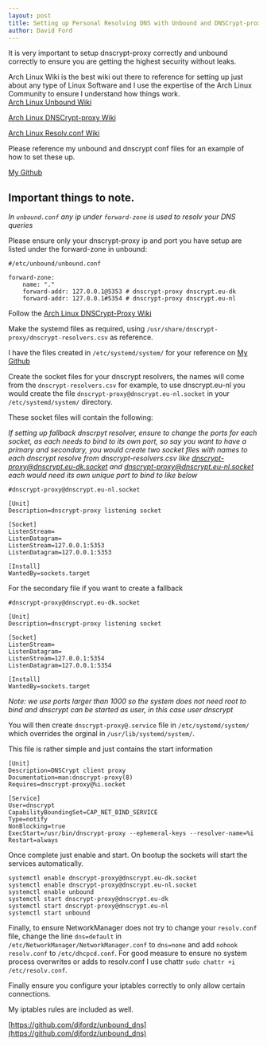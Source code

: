 ```yaml
---
layout: post
title: Setting up Personal Resolving DNS with Unbound and DNSCrypt-proxy
author: David Ford
---
```


It is very important to setup dnscrypt-proxy correctly and unbound correctly to ensure you are getting the highest security without leaks.

Arch Linux Wiki is the best wiki out there to reference for setting up just about any type of Linux Software and I use the expertise of the Arch Linux Community to ensure I understand how things work.
<br />
[Arch Linux Unbound Wiki](https://wiki.archlinux.org/index.php/unbound)

[Arch Linux DNSCrypt-proxy Wiki](https://wiki.archlinux.org/index.php/DNSCrypt)

[Arch Linux Resolv.conf Wiki](https://wiki.archlinux.org/index.php/Resolv.conf)

Please reference my unbound and dnscrypt conf files for an example of how to set these up.

[My Github](https://github.com/djfordz/unbound_dns)


## Important things to note.

*In `unbound.conf` any ip under `forward-zone` is used to resolv your DNS queries*

Please ensure only your dnscrypt-proxy ip and port you have setup are listed under the forward-zone in unbound:

```
#/etc/unbound/unbound.conf

forward-zone:
    name: "."
    forward-addr: 127.0.0.1@5353 # dnscrypt-proxy dnscrypt.eu-dk
    forward-addr: 127.0.0.1#5354 # dnscrypt-proxy dnscrypt.eu-nl
```

Follow the [Arch Linux DNSCrypt-Proxy Wiki](https://wiki.archlinux.org/index.php/DNSCrypt)

Make the systemd files as required, using `/usr/share/dnscrypt-proxy/dnscrypt-resolvers.csv` as reference.

I have the files created in `/etc/systemd/system/` for your reference on [My Github](https://github.com/djfordz/unbound_dns)

Create the socket files for your dnscrypt resolvers, the names will come from the `dnscrypt-resolvers.csv` for example, to use dnscrypt.eu-nl you would create the file `dnscrypt-proxy@dnscrypt.eu-nl.socket` in your `/etc/systemd/system/` directory.

These socket files will contain the following:
 
*If setting up fallback dnscrpyt resolver, ensure to change the ports for each socket, as each needs to bind to its own port, so say you want to have a primary and secondary, you would create two socket files with names to each dnscrypt resolve from dnscrypt-resolvers.csv like dnscrypt-proxy@dnscrypt.eu-dk.socket and dnscrypt-proxy@dnscrypt.eu-nl.socket each would need its own unique port to bind to like below*

```
#dnscrypt-proxy@dnscrypt.eu-nl.socket

[Unit]
Description=dnscrypt-proxy listening socket

[Socket]
ListenStream=
ListenDatagram=
ListenStream=127.0.0.1:5353
ListenDatagram=127.0.0.1:5353

[Install]
WantedBy=sockets.target
```

For the secondary file if you want to create a fallback

```
#dnscrypt-proxy@dnscrypt.eu-dk.socket

[Unit]
Description=dnscrypt-proxy listening socket

[Socket]
ListenStream=
ListenDatagram=
ListenStream=127.0.0.1:5354
ListenDatagram=127.0.0.1:5354

[Install]
WantedBy=sockets.target
```

*Note: we use ports larger than 1000 so the system does not need root to bind and dnscrypt can be started as user, in this case user dnscrypt*

You will then create `dnscrypt-proxy@.service` file in `/etc/systemd/system/` which overrides the orginal in `/usr/lib/systemd/system/`.

This file is rather simple and just contains the start information

```
[Unit]
Description=DNSCrypt client proxy
Documentation=man:dnscrypt-proxy(8)
Requires=dnscrypt-proxy@%i.socket

[Service]
User=dnscrypt
CapabilityBoundingSet=CAP_NET_BIND_SERVICE
Type=notify
NonBlocking=true
ExecStart=/usr/bin/dnscrypt-proxy --ephemeral-keys --resolver-name=%i
Restart=always
```

Once complete just enable and start. On bootup the sockets will start the services automatically.

```
systemctl enable dnscrypt-proxy@dnscrypt.eu-dk.socket
systemctl enable dnscrypt-proxy@dnscrypt.eu-nl.socket
systemctl enable unbound
systemctl start dnscrypt-proxy@dnscrypt.eu-dk
systemctl start dnscrypt-proxy@dnscrypt.eu-nl
systemctl start unbound
```

Finally, to ensure NetworkManager does not try to change your `resolv.conf` file, change the line `dns=default` in `/etc/NetworkManager/NetworkManager.conf` to `dns=none` and add `nohook resolv.conf` to `/etc/dhcpcd.conf`. For good measure to ensure no system process overwrites or adds to resolv.conf I use chattr `sudo chattr +i /etc/resolv.conf`. 

Finally ensure you configure your iptables correctly to only allow certain connections.

My iptables rules are included as well.

[https://github.com/djfordz/unbound_dns](https://github.com/djfordz/unbound_dns)


